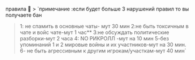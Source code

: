 правила 📕 > `примечание :если будет больше 3 нарушений правил то вы получаете бан 
> 1: не спамить в основные чаты- мут 30 мин
> 2:не быть токсичным в чате и войс чате-мут 1 час**
> 3:не обсуждать политические разборки-мут 2 часа
> 4: NO РИКРОЛЛ -мут на 10 мин
> 5-без упоминаний 1 и 2 мировые войны и их участников-мут на 30 мин.
> 6- не быть агрессивным к другим игрокам/участкам-мут 40 мин`
